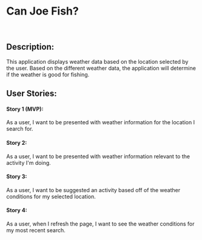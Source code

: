 # Can Joe Fish?
<br>

## Description:
This application displays weather data based on the location selected by the user. Based on the different weather data, the application will determine if the weather is good for fishing.
<br>

## User Stories:
#### Story 1 (MVP):
As a user, I want to be presented with weather information for the location I search for. 
<br>

#### Story 2:
As a user, I want to be presented with weather information relevant to the activity I'm doing.
<br>

#### Story 3:
As a user, I want to be suggested an activity based off of the weather conditions for my selected location.
<br>

#### Story 4:
As a user, when I refresh the page, I want to see the weather conditions for my most recent search. 